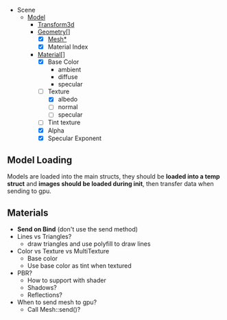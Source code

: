 
- Scene
  - [Model](include/singe/Core/Model.hpp)
    - [Transform3d](src/Transform3d/include/Transform3d.hpp)
    - [Geometry[]](include/singe/Core/Geometry.hpp)
      - [x] [Mesh*](include/singe/Core/Mesh.hpp)
      - [x] Material Index
    - [Material[]](include/singe/Core/Material.hpp)
      - [x] Base Color
        - ambient
        - diffuse
        - specular
      - [ ] Texture
        - [x] albedo
        - [ ] normal
        - [ ] specular
      - [ ] Tint texture
      - [x] Alpha
      - [x] Specular Exponent

## Model Loading

Models are loaded into the main structs, they should be **loaded into a temp
struct** and **images should be loaded during init**, then transfer data when
sending to gpu.

## Materials

- **Send on Bind** (don't use the send method)
- Lines vs Triangles?
  - draw triangles and use polyfill to draw lines
- Color vs Texture vs MultiTexture
  - Base color
  - Use base color as tint when textured
- PBR?
  - How to support with shader
  - Shadows?
  - Reflections?
- When to send mesh to gpu?
  - Call Mesh::send()?
